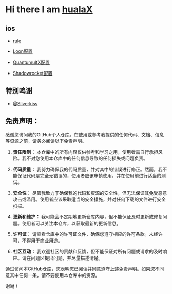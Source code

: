 # Hi there I am [hualaX](https://www.github.com/hualaX)

## ios
* [rule](https://www.github.com/hualaX/ios/tree/main/rule)

* [Loon配置](https://www.github.com/hualaX/ios/tree/main/loon_profile.conf)

* [QuantumultX配置](https://www.github.com/hualaX/ios/tree/main/quantumultX_profile.conf)

* [Shadowrocket配置](https://github.com/hualaX/ios/tree/main/shadowrocket_profile.conf)

## 特别鸣谢
* [@Sliverkiss](https://github.com/Sliverkiss)


## 免责声明：

感谢您访问我的GitHub个人仓库。在使用或参考我提供的任何代码、文档、信息等资源之前，请务必阅读以下免责声明。

1. **责任限制：** 本仓库中的所有内容仅供参考和学习之用，使用者需自行承担风险。我不对您使用本仓库中的任何信息导致的任何损失或问题负责。

2. **代码质量：** 我努力确保我的代码质量，并对其中的错误进行修正。然而，我不能保证代码是完全无错误的，使用者应该审慎使用，并在使用前进行适当的测试。

3. **安全性：** 尽管我致力于确保我的代码和资源的安全性，但无法保证其免受恶意攻击或滥用。使用者应该采取适当的安全措施，并对任何下载的文件进行安全扫描。

4. **更新和维护：** 我可能会不定期地更新仓库内容，但不能保证及时更新或修复问题。使用者可以关注本仓库，以获取最新的更新信息。

5. **许可证：** 请查看仓库中的许可证文件，确保您遵守相应的许可条款。未经许可，不得用于商业用途。

6. **社区互动：** 我欢迎社区的贡献和反馈，但不能保证对所有问题或请求的及时响应。请在问题区提出问题，并尽量描述清楚。

通过访问本GitHub仓库，您表明您已阅读并同意遵守上述免责声明。如果您不同意其中任何一条，请不要使用本仓库中的资源。

谢谢！

